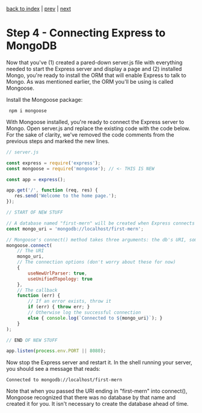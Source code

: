 [back to index](/README.md) | [prev](/docs/3.md) | [next](/docs/5.md)

# Step 4 - Connecting Express to MongoDB

Now that you've (1) created a pared-down server.js file with everything needed to start the Express server and display a page and (2) installed Mongo, you're ready to install the ORM that will enable Express to talk to Mongo. As was mentioned earlier, the ORM you'll be using is called Mongoose. 

Install the Mongoose package:

```
 npm i mongoose
```

With Mongoose installed, you're ready to connect the Express server to Mongo. Open server.js and replace the existing code with the code below. For the sake of clarity, we've removed the code comments from the previous steps and marked the new lines.

```js
// server.js

const express = require('express');
const mongoose = require('mongoose'); // <- THIS IS NEW

const app = express();

app.get('/', function (req, res) {
   res.send('Welcome to the home page.');
});

// START OF NEW STUFF

// A database named "first-mern" will be created when Express connects to it, if it doesn't already exist.
const mongo_uri = 'mongodb://localhost/first-mern';

// Mongoose's connect() method takes three arguments: the db's URI, some connection options, and a callback.
mongoose.connect(
    // The URI
    mongo_uri, 
    // The connection options (don't worry about these for now)
    {
        useNewUrlParser: true, 
        useUnifiedTopology: true
    }, 
    // The callback
    function (err) {
        // If an error exists, throw it
        if (err) { throw err; }
        // Otherwise log the successful connection
        else { console.log(`Connected to ${mongo_uri}`); }
    }
);

// END OF NEW STUFF

app.listen(process.env.PORT || 8080);
```

Now stop the Express server and restart it. In the shell running your server, you should see a message that reads:

```
Connected to mongodb://localhost/first-mern
```

Note that when you passed the URI ending in "first-mern" into connect(), Mongoose recognized that there was no database by that name and created it for you. It isn't necessary to create the database ahead of time.
